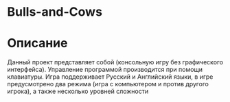 # Bulls-and-Cows



# Описание 
Данный проект представляет собой (консольную игру без графического интерфейса). Управление программой производится при помощи клавиатуры.
Игра поддерживает Русский и Английский языки, в игре предусмотрено два режима (игра с компьютером и против другого игрока), а также несколько уровней сложности 
